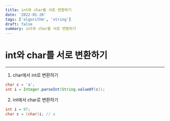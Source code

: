 ```yaml
---
title: int와 char를 서로 변환하기
date: '2022-01-26'
tags: ['algorithm', 'string']
draft: false
summary: int와 char를 서로 변환하기
---
```


# int와 char를 서로 변환하기

---

1. char에서 int로 변환하기

```java
char c = 'a';
int i = Integer.parseInt(String.valueOf(c));
```

2. int에서 char로 변환하기

```java
int i = 97;
char c = (char)i; // a
```
